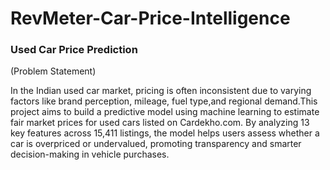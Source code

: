 # RevMeter-Car-Price-Intelligence
### Used Car Price Prediction 
(Problem Statement)

In the Indian used car market, pricing is often inconsistent due to varying factors like brand perception, mileage, fuel type,and regional demand.This project aims to build a predictive model using machine learning to estimate fair market prices for used cars listed on Cardekho.com. By analyzing 13 key features across 15,411 listings, the model helps users assess whether a car is overpriced or undervalued, promoting transparency and smarter decision-making in vehicle purchases.


